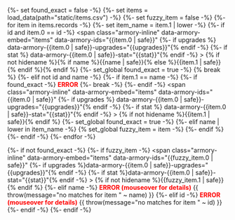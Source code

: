 {%- set found_exact = false -%}
{%- set items = load_data(path="static/items.csv") -%}
{%- set fuzzy_item = false -%}
{%- for item in items.records -%}
  {%- set item_name = item.1 | lower -%}
  {%- if id and item.0 == id -%}
	<span class="armory-inline" data-armory-embed="items" data-armory-ids="{{item.0 | safe}}"
		{%- if upgrades %} data-armory-{{item.0 | safe}}-upgrades="{{upgrades}}"{% endif -%}
		{%- if stat %} data-armory-{{item.0 | safe}}-stat="{{stat}}"{% endif -%}
	></span>&nbsp;{% if not hidename %}{% if name %}{{name | safe}}{% else %}{{item.1 | safe}}{% endif %}{% endif %}
	{%- set_global found_exact = true -%}
	{% break %}
  {%- elif not id and name -%}
  	{%- if item.1 == name -%}
		{%- if found_exact -%}
			<span title="WARNING: multiple exact matches for {{item.1 | safe}}. Use id param to differentiate!" style='color: red; font-weight: bold;'> ERROR</span>
			{%- break -%}
		{%- endif -%}
		<span class="armory-inline" data-armory-embed="items" data-armory-ids="{{item.0 | safe}}"
			{%- if upgrades %} data-armory-{{item.0 | safe}}-upgrades="{{upgrades}}"{% endif -%}
			{%- if stat %} data-armory-{{item.0 | safe}}-stat="{{stat}}"{% endif -%}
		></span>&nbsp;{% if not hidename %}{{item.1 | safe}}{% endif %}
		{%- set_global found_exact = true -%}
	{%- elif name | lower in item_name -%}
		{% set_global fuzzy_item = item -%}
	{%- endif %}
  {%- endif -%}
{%- endfor -%}


{%- if not found_exact -%}
	{%- if fuzzy_item -%}
		<span class="armory-inline" data-armory-embed="items" data-armory-ids="{{fuzzy_item.0 | safe}}" 
			{%- if upgrades %}data-armory-{{item.0 | safe}}-upgrades="{{upgrades}}"{% endif -%}
			{%- if stat %}data-armory-{{item.0 | safe}}-stat="{{stat}}"{% endif -%}
		></span>&nbsp;{% if not hidename %}{{fuzzy_item.1 | safe}}{% endif %}
	{%- elif name -%}
		<span title="ERROR: no matches for {{name | safe}}" style='color: red; font-weight: bold;'>ERROR (mouseover for details)</span>
		{{ throw(message="no matches for item " ~ name) }}
	{%- elif id -%}
		<span title="ERROR: no id match for {{id | safe}}" style='color: red; font-weight: bold;'>ERROR (mouseover for details)</span>
		{{ throw(message="no matches for item " ~ id) }}
	{%- endif -%}
{%- endif -%}
